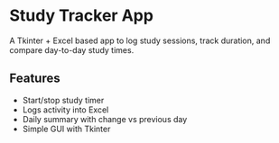 # Study Tracker App

A Tkinter + Excel based app to log study sessions, track duration, 
and compare day-to-day study times.

## Features
- Start/stop study timer
- Logs activity into Excel
- Daily summary with change vs previous day
- Simple GUI with Tkinter
